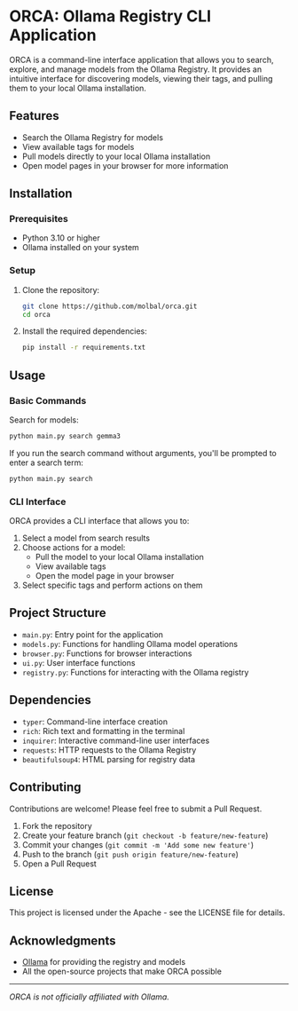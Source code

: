 # ORCA: Ollama Registry CLI Application

ORCA is a command-line interface application that allows you to search, explore, and manage models from the Ollama Registry. It provides an intuitive interface for discovering models, viewing their tags, and pulling them to your local Ollama installation.

## Features

- Search the Ollama Registry for models
- View available tags for models
- Pull models directly to your local Ollama installation
- Open model pages in your browser for more information

## Installation

### Prerequisites

- Python 3.10 or higher
- Ollama installed on your system

### Setup

1. Clone the repository:
   ```bash
   git clone https://github.com/molbal/orca.git
   cd orca
   ```

2. Install the required dependencies:
   ```bash
   pip install -r requirements.txt
   ```

## Usage

### Basic Commands

Search for models:
```bash
python main.py search gemma3
```

If you run the search command without arguments, you'll be prompted to enter a search term:
```bash
python main.py search
```

### CLI Interface

ORCA provides a CLI interface that allows you to:

1. Select a model from search results
2. Choose actions for a model:
   - Pull the model to your local Ollama installation
   - View available tags
   - Open the model page in your browser
3. Select specific tags and perform actions on them

## Project Structure

- `main.py`: Entry point for the application
- `models.py`: Functions for handling Ollama model operations
- `browser.py`: Functions for browser interactions
- `ui.py`: User interface functions
- `registry.py`: Functions for interacting with the Ollama registry

## Dependencies

- `typer`: Command-line interface creation
- `rich`: Rich text and formatting in the terminal
- `inquirer`: Interactive command-line user interfaces
- `requests`: HTTP requests to the Ollama Registry
- `beautifulsoup4`: HTML parsing for registry data

## Contributing

Contributions are welcome! Please feel free to submit a Pull Request.

1. Fork the repository
2. Create your feature branch (`git checkout -b feature/new-feature`)
3. Commit your changes (`git commit -m 'Add some new feature'`)
4. Push to the branch (`git push origin feature/new-feature`)
5. Open a Pull Request

## License

This project is licensed under the Apache - see the LICENSE file for details.

## Acknowledgments

- [Ollama](https://ollama.com/) for providing the registry and models
- All the open-source projects that make ORCA possible

---

*ORCA is not officially affiliated with Ollama.*